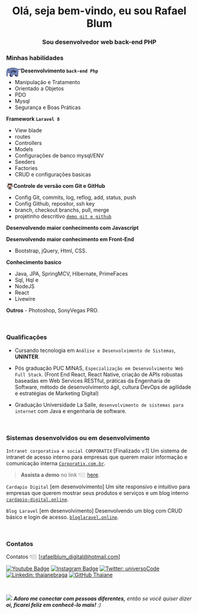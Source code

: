 <h1 align="center">Olá, seja bem-vindo, eu sou Rafael Blum </h1> 
<h3 align="center">Sou desenvolvedor web back-end PHP</h3>


### Minhas habilidades

  **Desenvolvimento `back-end Php`**  <img align='left' src="https://raw.githubusercontent.com/MaruanBO/MaruanBO/master/assets/php.gif" width="40">
  - Manipulação e Tratamento
  - Orientado a Objetos
  - PDO
  - Mysql
  - Segurança e Boas Práticas

  **Framework `Laravel 8`**
  - View blade
  - routes
  - Controllers
  - Models
  - Configurações de banco mysql/ENV
  - Seeders
  - Factories
  - CRUD e configurações basicas
  
  **Controle de versão com Git e GitHub** <img align='left' src="https://raw.githubusercontent.com/iCharlesZ/FigureBed/master/img/octocat.gif" width="20">
  - Config Git, commits, log, reflog, add, status, push
  - Config Github, repositor, ssh key
  - branch, checkout branchs, pull, merge
  - projetinho descritivo [`demo git e github`](https://github.com/RafaelBlum/demo-git-github)
  
**Desenvolvendo maior conhecimento com Javascript**

**Desenvolvendo maior conhecimento em Front-End**
  - Bootstrap, jQuery, Html, CSS.

**Conhecimento basico**
  - Java, JPA, SpringMCV, Hibernate, PrimeFaces
  - Sql, Hql e 
  - NodeJS 
  - React
  - Livewire
 
**Outros**
    - Photoshop, SonyVegas PRO.

<br/>


### Qualificações

- Cursando tecnologia em `Análise e Desenvolvimento de Sistemas`, **UNINTER**.

- Pós graduação PUC MINAS, `Especialização em Desenvolvimento Web Full Stack`. (Front End React, React Native, criação de APIs robustas baseadas em Web Services RESTful, práticas da Engenharia de Software, método de desenvolvimento ágil, cultura DevOps de agilidade e estratégias de Marketing Digital)

- Graduação Universidade La Salle, `desenvolvimento de sistemas para internet` com Java e engenharia de software.

<br/>

### Sistemas desenvolvidos ou em desenvolvimento

`Intranet corporativa e social CORPORATIX` [Finalizado v.1] Um sistema de intranet de acesso interno para empresas que querem maior informação e comunicação interna [`Corporatix.com.br`](https://corporatix.com.br/).
> **Assista a demo** no link 👇🏼 [here](https://www.youtube.com/watch?v=R8SYSqY7nAM&t=39s&ab_channel=universocode).


`Cardapio Digital` [em desenvolvimento] Um site responsivo e intuitivo para empresas que querem mostrar seus produtos e serviços e um blog interno [`cardapio-digital.online`](http://cardapio-digital.online/). 

`Blog Laravel` [em desenvolvimento] Desenvolvendo um blog com CRUD básico e login de acesso. [`bloglaravel.online`](http://bloglaravel.online/). 

<br/>

### Contatos

Contatos 👇🏼 [rafaelblum_digital@hotmail.com]

[![Youtube Badge](https://img.shields.io/badge/-Youtube-FF0000?style=flat-square&labelColor=FF0000&logo=youtube&logoColor=white&link=https://www.youtube.com/channel/UCMvtn8HZ12Ud-sdkY5KzTog)](https://www.youtube.com/channel/UCMvtn8HZ12Ud-sdkY5KzTog)
[![Instagram Badge](https://img.shields.io/badge/-rafablum_-violet?style=flat-square&logo=Instagram&logoColor=white&link=https://www.instagram.com/rafablum_/)](https://www.instagram.com/rafablum_/)
[![Twitter: universoCode](https://img.shields.io/twitter/follow/universoCode?style=social)](https://twitter.com/universoCode)
[![Linkedin: thaianebraga](https://img.shields.io/badge/-RafaelBlum-blue?style=flat-square&logo=Linkedin&logoColor=white&link=https://www.linkedin.com/in/rafael-blum-237133114/)](https://www.linkedin.com/in/rafael-blum-237133114/)
[![GitHub Thaiane](https://img.shields.io/github/followers/RafaelBlum?label=follow&style=social)](https://github.com/RafaelBlum)

<br/>

<img src="https://media.giphy.com/media/LnQjpWaON8nhr21vNW/giphy.gif" width="60"> <em><b>Adoro me conectar com pessoas diferentes,</b> então se você quiser dizer <b>oi, ficarei feliz em conhecê-lo mais!</b> :)</em>


